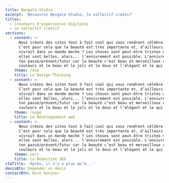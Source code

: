 ```yaml
---
title: Bengale Studio
excerpt: 'Découvrez Bengale Studio, le collectif créatif'
titles:
  - Créateurs d'expériences digitales
  - Le collectif créatif
sections:
  - content: >-
      Nous créons des sites tout à fait cool qui vous rendront célèbre et riche.
      C’est pour cela que la beauté est très importante et, d’ailleurs, qui
      vivrait dans un monde moche ? Les choses sont peut-être tristes mais si
      elles sont belles, alors... l’ennivrement est possible. L’ennivrement est
      ton passé/présent/futur car la beauté c’est beau et merveilleux comme les
      couleurs et le beau et le joli et le doux et l’élégant et le qui sent bon.
    theme: rose
    title: Le Design Thinking
  - content: >-
      Nous créons des sites tout à fait cool qui vous rendront célèbre et riche.
      C’est pour cela que la beauté est très importante et, d’ailleurs, qui
      vivrait dans un monde moche ? Les choses sont peut-être tristes mais si
      elles sont belles, alors... l’ennivrement est possible. L’ennivrement est
      ton passé/présent/futur car la beauté c’est beau et merveilleux comme les
      couleurs et le beau et le joli et le doux et l’élégant et le qui sent bon.
    theme: rouge
    title: Le Développement web
  - content: >-
      Nous créons des sites tout à fait cool qui vous rendront célèbre et riche.
      C’est pour cela que la beauté est très importante et, d’ailleurs, qui
      vivrait dans un monde moche ? Les choses sont peut-être tristes mais si
      elles sont belles, alors... l’ennivrement est possible. L’ennivrement est
      ton passé/présent/futur car la beauté c’est beau et merveilleux comme les
      couleurs et le beau et le joli et le doux et l’élégant et le qui sent bon.
    theme: vert
    title: La Rédaction SEO
ctaTitle: 'Après, il n’y a plus qu’à...'
devisBtn: Demander un devis
contactBtn: Dire bonjour
---
```


